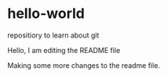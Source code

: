 # hello-world
repositiory to learn about git

Hello, I am editing the README file

Making some more changes to the readme file.
